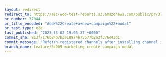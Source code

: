 ```yaml
---
layout: redirect
redirect_to: https://a8c-woo-test-reports.s3.amazonaws.com/public/pr/37044/e2e/index.html
pr_number: 37044
pr_title_encoded: "Add+%22Create+a+new+campaign%22+modal"
pr_test_type: e2e
last_published: "2023-03-02 19:05:37 +0000"
commit_sha: 913f7176b24b7b3a18974b75577b2a3f376e43d1
commit_message: "Refetch registered channels after installing channel in Campaigns card."
branch_name: feature/34909-marketing-create-campaign-modal
---
```

